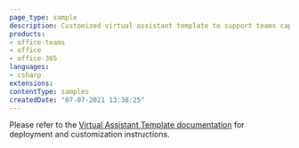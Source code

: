 ```yaml
---
page_type: sample
description: Customized virtual assistant template to support teams capabilities.
products:
- office-teams
- office
- office-365
languages:
- csharp
extensions:
contentType: samples
createdDate: "07-07-2021 13:38:25"
---
```

Please refer to the [Virtual Assistant Template documentation](https://microsoft.github.io/botframework-solutions/virtual-assistant/tutorials/create-assistant/csharp/1-intro/) for deployment and customization instructions.

